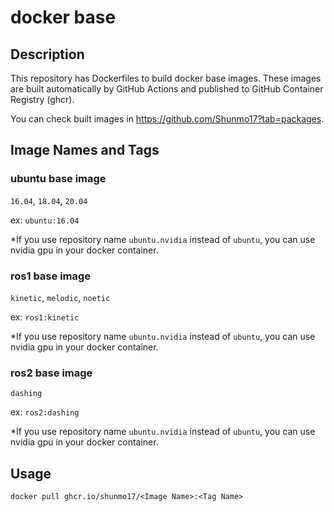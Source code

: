 # docker base

## Description

This repository has Dockerfiles to build docker base images. These images are built automatically by GitHub Actions and published to GitHub Container Registry (ghcr). 

You can check built images in https://github.com/Shunmo17?tab=packages.



## Image Names and Tags

### ubuntu base image

`16.04`, `18.04`, `20.04`

ex: `ubuntu:16.04`

*If you use repository name `ubuntu.nvidia` instead of `ubuntu`, you can use nvidia gpu in your docker container.



### ros1 base image

`kinetic`, `melodic`, `noetic`

ex: `ros1:kinetic`

*If you use repository name `ubuntu.nvidia` instead of `ubuntu`, you can use nvidia gpu in your docker container.



### ros2 base image

`dashing`

ex: `ros2:dashing`

*If you use repository name `ubuntu.nvidia` instead of `ubuntu`, you can use nvidia gpu in your docker container.



## Usage

```
docker pull ghcr.io/shunmo17/<Image Name>:<Tag Name>
```

